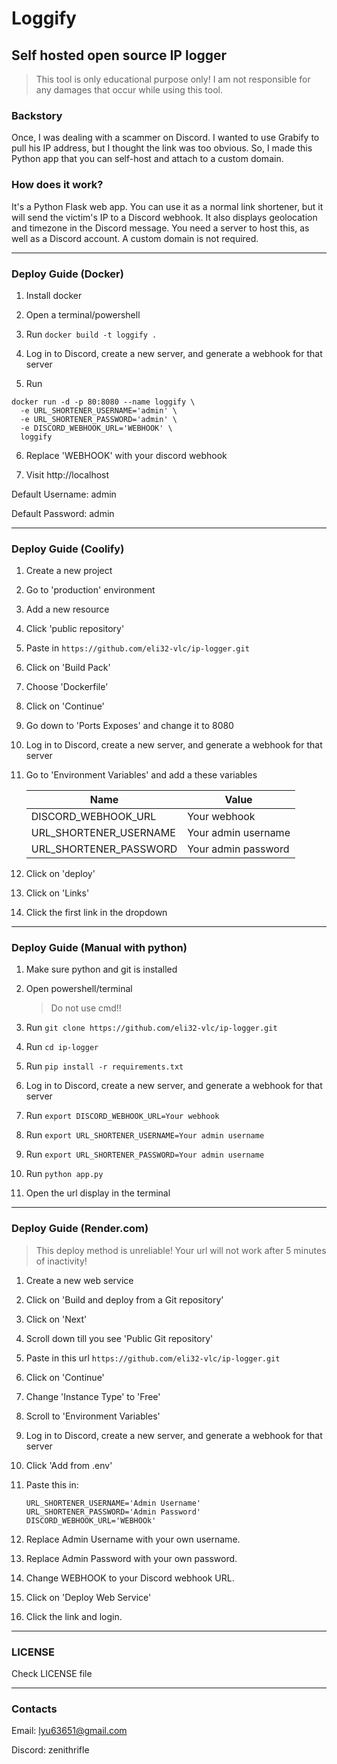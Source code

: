 # Loggify
## Self hosted open source IP logger

> This tool is only educational purpose only! I am not responsible for any damages that occur while using this tool.

### Backstory

Once, I was dealing with a scammer on Discord. I wanted to use Grabify to pull his IP address, but I thought the link was too obvious. So, I made this Python app that you can self-host and attach to a custom domain.

### How does it work?

It's a Python Flask web app. You can use it as a normal link shortener, but it will send the victim's IP to a Discord webhook. It also displays geolocation and timezone in the Discord message. You need a server to host this, as well as a Discord account. A custom domain is not required.

---

### Deploy Guide (Docker)

1. Install docker

2. Open a terminal/powershell

3. Run ```docker build -t loggify . ```

4. Log in to Discord, create a new server, and generate a webhook for that server

5. Run
``` 
docker run -d -p 80:8080 --name loggify \
  -e URL_SHORTENER_USERNAME='admin' \
  -e URL_SHORTENER_PASSWORD='admin' \
  -e DISCORD_WEBHOOK_URL='WEBHOOK' \
  loggify
```

6. Replace 'WEBHOOK' with your discord webhook

7. Visit http://localhost

Default Username: admin

Default Password: admin

---
### Deploy Guide (Coolify)

1. Create a new project

2. Go to 'production' environment

3. Add a new resource

4. Click 'public repository'

5. Paste in ```https://github.com/eli32-vlc/ip-logger.git```

6. Click on 'Build Pack'

7. Choose 'Dockerfile'

8. Click on 'Continue'

9. Go down to 'Ports Exposes' and change it to 8080

10. Log in to Discord, create a new server, and generate a webhook for that server

11. Go to 'Environment Variables' and add a these variables

    | Name | Value |
    | -------- | ------- |
    | DISCORD_WEBHOOK_URL  | Your webhook    |
    | URL_SHORTENER_USERNAME | Your admin username     |
    | URL_SHORTENER_PASSWORD    | Your admin password    |

12. Click on 'deploy'

13. Click on 'Links'

14. Click the first link in the dropdown
    
---
### Deploy Guide (Manual with python)

1. Make sure python and git is installed

2. Open powershell/terminal

    > Do not use cmd!!

3. Run ```git clone https://github.com/eli32-vlc/ip-logger.git```

4. Run ```cd ip-logger```

5. Run ```pip install -r requirements.txt```

6. Log in to Discord, create a new server, and generate a webhook for that server

7. Run ```export DISCORD_WEBHOOK_URL=Your webhook```

8. Run ```export URL_SHORTENER_USERNAME=Your admin username```

9. Run ```export URL_SHORTENER_PASSWORD=Your admin username```

10.  Run ```python app.py```

111.  Open the url display in the terminal


---
### Deploy Guide (Render.com)

> This deploy method is unreliable! Your url will not work after 5 minutes of inactivity!

1. Create a new web service

2. Click on 'Build and deploy from a Git repository'

3. Click on 'Next'

4. Scroll down till you see 'Public Git repository'

5. Paste in this url ```https://github.com/eli32-vlc/ip-logger.git```

6. Click on 'Continue'

7. Change 'Instance Type' to 'Free'

8. Scroll to 'Environment Variables'

9. Log in to Discord, create a new server, and generate a webhook for that server

10.  Click 'Add from .env'

11. Paste this in:
    ```
    URL_SHORTENER_USERNAME='Admin Username'
    URL_SHORTENER_PASSWORD='Admin Password'
    DISCORD_WEBHOOK_URL='WEBHOOk'
    ```
12. Replace Admin Username with your own username.

13. Replace Admin Password with your own password.

14. Change WEBHOOK to your Discord webhook URL.

15. Click on 'Deploy Web Service'

16. Click the link and login.

---
### LICENSE

Check LICENSE file

---
### Contacts

Email: lyu63651@gmail.com

Discord: zenithrifle





